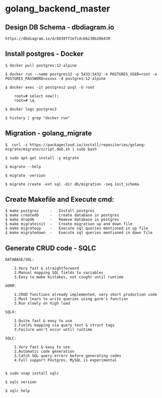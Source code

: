 # golang_backend_master

## Design DB Schema - dbdiagram.io

    https://dbdiagram.io/d/6030ff1efcdcb6230b20b439

## Install postgres - Docker

    $ docker pull postgres:12-alpine

    $ docker run --name postgres12 -p 5433:5432 -e POSTGRES_USER=root -e POSTGRES_PASSWORD=xxxxx -d postgres:12-alpine

    $ docker exec -it postgres2 psql -U root

        root=# select now();
        root=# \q
    
    $ docker logs postgres2

    $ history | grep "docker run"


## Migration - golang_migrate

    $  curl -s https://packagecloud.io/install/repositories/golang-migrate/migrate/script.deb.sh | sudo bash

    $ sudo apt-get install -y migrate

    $ migrate --help

    $ migrate -version

    $ migrate create -ext sql -dir db/migration -seq init_schema

## Create Makefile and Execute cmd:

    $ make postgres     -   Install postgres
    $ make createdb     -   Create database in postgres
    $ make dropdb       -   Remove database in postgres
    $ make migrateinit  -   Create migration up and down file
    $ make migrateup    -   Execute sql queries mentioned in up file
    $ make migratedown  -   Execute sql queries mentioned in down file

## Generate CRUD code - SQLC

    DATABASE/SQL:

        1.Very fast & straightforward
        2.Manual mapping SQL fields to variables
        3.Easy to make mistakes, not cought until runtime

    GORM:

        1.CRUD functions already implemented, very short production code
        2.Must learn to write queries using gorm's function
        3.Run slowly on high load

    SQLX:

        1.Quite fast & easy to use
        2.Fields mapping via query text & struct tags
        3.Failure won't occur until runtime

    SQLC:

        1.Very fast & easy to use
        2.Automatic code generation
        3.Catch SQL query errors before generating codes
        4.Full support Postgres, MySQL is experimental


    $ sudo snap install sqlc

    $ sqlc version

    $ sqlc help